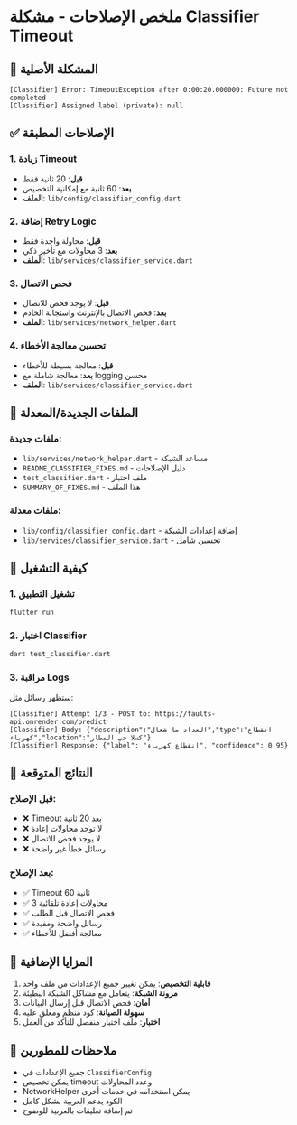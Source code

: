 # ملخص الإصلاحات - مشكلة Classifier Timeout

## 🚨 المشكلة الأصلية
```
[Classifier] Error: TimeoutException after 0:00:20.000000: Future not completed
[Classifier] Assigned label (private): null
```

## ✅ الإصلاحات المطبقة

### 1. زيادة Timeout
- **قبل**: 20 ثانية فقط
- **بعد**: 60 ثانية مع إمكانية التخصيص
- **الملف**: `lib/config/classifier_config.dart`

### 2. إضافة Retry Logic
- **قبل**: محاولة واحدة فقط
- **بعد**: 3 محاولات مع تأخير ذكي
- **الملف**: `lib/services/classifier_service.dart`

### 3. فحص الاتصال
- **قبل**: لا يوجد فحص للاتصال
- **بعد**: فحص الاتصال بالإنترنت واستجابة الخادم
- **الملف**: `lib/services/network_helper.dart`

### 4. تحسين معالجة الأخطاء
- **قبل**: معالجة بسيطة للأخطاء
- **بعد**: معالجة شاملة مع logging محسن
- **الملف**: `lib/services/classifier_service.dart`

## 📁 الملفات الجديدة/المعدلة

### ملفات جديدة:
- `lib/services/network_helper.dart` - مساعد الشبكة
- `README_CLASSIFIER_FIXES.md` - دليل الإصلاحات
- `test_classifier.dart` - ملف اختبار
- `SUMMARY_OF_FIXES.md` - هذا الملف

### ملفات معدلة:
- `lib/config/classifier_config.dart` - إضافة إعدادات الشبكة
- `lib/services/classifier_service.dart` - تحسين شامل

## 🔧 كيفية التشغيل

### 1. تشغيل التطبيق
```bash
flutter run
```

### 2. اختبار Classifier
```bash
dart test_classifier.dart
```

### 3. مراقبة Logs
ستظهر رسائل مثل:
```
[Classifier] Attempt 1/3 - POST to: https://faults-api.onrender.com/predict
[Classifier] Body: {"description":"العداد ما شغال","type":"انقطاع كهرباء","location":"كسلا حي المطار"}
[Classifier] Response: {"label": "انقطاع كهرباء", "confidence": 0.95}
```

## 🎯 النتائج المتوقعة

### قبل الإصلاح:
- ❌ Timeout بعد 20 ثانية
- ❌ لا توجد محاولات إعادة
- ❌ لا يوجد فحص للاتصال
- ❌ رسائل خطأ غير واضحة

### بعد الإصلاح:
- ✅ Timeout 60 ثانية
- ✅ 3 محاولات إعادة تلقائية
- ✅ فحص الاتصال قبل الطلب
- ✅ رسائل واضحة ومفيدة
- ✅ معالجة أفضل للأخطاء

## 🚀 المزايا الإضافية

1. **قابلية التخصيص**: يمكن تغيير جميع الإعدادات من ملف واحد
2. **مرونة الشبكة**: يتعامل مع مشاكل الشبكة البطيئة
3. **أمان**: فحص الاتصال قبل إرسال البيانات
4. **سهولة الصيانة**: كود منظم ومعلق عليه
5. **اختبار**: ملف اختبار منفصل للتأكد من العمل

## 📝 ملاحظات للمطورين

- جميع الإعدادات في `ClassifierConfig`
- يمكن تخصيص timeout وعدد المحاولات
- NetworkHelper يمكن استخدامه في خدمات أخرى
- الكود يدعم العربية بشكل كامل
- تم إضافة تعليقات بالعربية للوضوح
